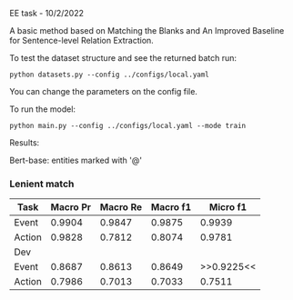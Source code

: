 EE task - 10/2/2022

A basic method based on Matching the Blanks and An Improved Baseline for Sentence-level Relation Extraction.

To test the dataset structure and see the returned batch run:
```
python datasets.py --config ../configs/local.yaml
```
You can change the parameters on the config file. 

To run the model:

```
python main.py --config ../configs/local.yaml --mode train
```

Results:

Bert-base: entities marked with '@'


### Lenient match
| Task | Macro Pr | Macro Re | Macro f1 | Micro f1 |
|------|----------|----------|----------|----------|
|Event |  0.9904  |  0.9847  |  0.9875  |  0.9939  |
|Action|  0.9828  |  0.7812  |  0.8074  |  0.9781  |
|    Dev   |
|Event |  0.8687  |  0.8613  |  0.8649  |>>0.9225<<|
|Action|  0.7986  |  0.7013  |  0.7033  |  0.7511  |

<!-- ---------- Epoch: 06 ----------
	TRAIN / LOSS =     0.0191  Time 0h 01m 05s  Dispotion counts: 1128/1117/1136/6125
Events : Macro_Pr = 0.9904 | Macro_Re = 0.9847 | Macro_F1  = 0.9875 | Micro_F1 = 0.9939 <<<
actions y_pred size (1136, 7) y_pred sum 1154.0
Actions: Macro_Pr = 0.9828 | Macro_Re = 0.7812 | Macro_F1  = 0.8074 | Micro_F1 = 0.9781
actions y_pred size (6125, 7) y_pred sum 1544.0
Actions: Macro_Pr = 0.8632 | Macro_Re = 0.7812 | Macro_F1  = 0.7385 | Micro_F1 = 0.8379
	DEV   / LOSS =     0.2051  Time 0h 00m 03s  Dispotion counts: 201/205/229/1010
Events : Macro_Pr = 0.8687 | Macro_Re = 0.8613 | Macro_F1  = 0.8649 | Micro_F1 = 0.9225 <<<
actions y_pred size (229, 7) y_pred sum 222.0
Actions: Macro_Pr = 0.7986 | Macro_Re = 0.7013 | Macro_F1  = 0.7033 | Micro_F1 = 0.7511
actions y_pred size (1010, 7) y_pred sum 326.0
Actions: Macro_Pr = 0.6179 | Macro_Re = 0.7013 | Macro_F1  = 0.6275 | Micro_F1 = 0.6081
 -->
